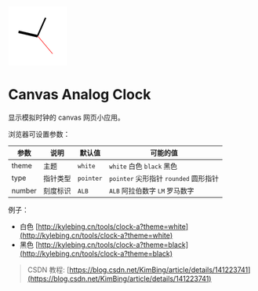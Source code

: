 
<img src="./favicon.png" width="120">

# Canvas Analog Clock


显示模拟时钟的 canvas 网页小应用。


浏览器可设置参数：

| 参数     | 说明   | 默认值       | 可能的值                          |
|--------|------|-----------|-------------------------------|
| theme  | 主题   | `white`   | `white` 白色 `black` 黑色         |
| type   | 指针类型 | `pointer` | `pointer` 尖形指针 `rounded` 圆形指针 |
| number | 刻度标识 | `ALB`     | `ALB` 阿拉伯数字 `LM` 罗马数字         |

例子：
- 白色 [http://kylebing.cn/tools/clock-a?theme=white](http://kylebing.cn/tools/clock-a?theme=white)
- 黑色 [http://kylebing.cn/tools/clock-a?theme=black](http://kylebing.cn/tools/clock-a?theme=black)



> CSDN 教程: [https://blog.csdn.net/KimBing/article/details/141223741](https://blog.csdn.net/KimBing/article/details/141223741)
